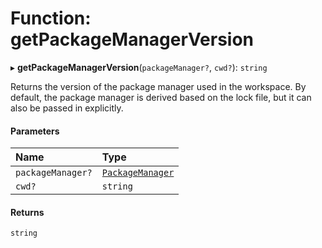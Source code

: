 # Function: getPackageManagerVersion

▸ **getPackageManagerVersion**(`packageManager?`, `cwd?`): `string`

Returns the version of the package manager used in the workspace.
By default, the package manager is derived based on the lock file,
but it can also be passed in explicitly.

#### Parameters

| Name              | Type                                                                    |
| :---------------- | :---------------------------------------------------------------------- |
| `packageManager?` | [`PackageManager`](/reference/core-api/devkit/documents/PackageManager) |
| `cwd?`            | `string`                                                                |

#### Returns

`string`

